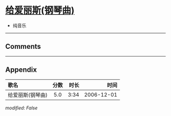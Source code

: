 # [给爱丽斯(钢琴曲)](https://music.163.com/song?id=65725)

* 纯音乐


---

## Comments


---

## Appendix

|歌名|分数|时长|时间|
|:---|:---:|---:|---:|
|给爱丽斯(钢琴曲)|5.0|3:34|2006-12-01

*modified: False*